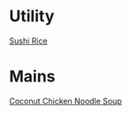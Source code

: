 ---
---

# Utility

[Sushi Rice](Utility/SushiRice.html)  

# Mains

[Coconut Chicken Noodle Soup](Mains/CoconutChickenNoodleSoup.html)  
